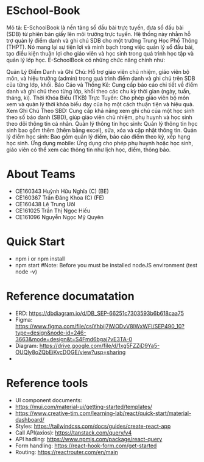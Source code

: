 # ESchool-Book
Mô tả: E-SchoolBook là nền tảng sổ đầu bài trực tuyến, đưa sổ đầu bài (SDB) từ phiên bản giấy lên môi trường trực tuyến. Hệ thống này nhằm hỗ trợ quản lý điểm danh và ghi chú SDB cho một trường Trung Học Phổ Thông (THPT). Nó mang lại sự tiện lợi và minh bạch trong việc quản lý sổ đầu bài, tạo điều kiện thuận lợi cho giáo viên và học sinh trong quá trình học tập và quản lý lớp học. E-SchoolBook có những chức năng chính như:

Quản Lý Điểm Danh và Ghi Chú: Hỗ trợ giáo viên chủ nhiệm, giáo viên bộ môn, và hiệu trưởng (admin) trong quá trình điểm danh và ghi chú trên SDB của từng lớp, khối.
Báo Cáo và Thống Kê: Cung cấp báo cáo chi tiết về điểm danh và ghi chú theo từng lớp, khối theo các chu kỳ thời gian (ngày, tuần, tháng, kì).
Thời Khóa Biểu (TKB) Trực Tuyến: Cho phép giáo viên bộ môn xem và quản lý thời khóa biểu dạy của họ một cách thuận tiện và hiệu quả.
Xem Ghi Chú Theo SBD: Cung cấp khả năng xem ghi chú của một học sinh theo số báo danh (SBD), giúp giáo viên chủ nhiệm, phụ huynh và học sinh theo dõi thông tin cá nhân.
Quản lý thông tin học sinh: Quản lý thông tin học sinh bao gồm thêm (thêm bằng excel), sửa, xóa và cập nhật thông tin.
Quản lý điểm học sinh: Bao gồm quản lý điểm, báo cáo điểm theo kỳ, xếp hạng học sinh.
Ứng dụng mobile: Ứng dụng cho phép phụ huynh hoặc học sinh, giáo viên có thể xem các thông tin như lịch học, điểm, thông báo.

# About Teams
- CE160343 Huỳnh Hữu Nghĩa (C) (BE)
- CE160367 Trần Đăng Khoa (C) (FE)
- CE160438 Lê Trung Uôl
- CE161025 Trần Thị Ngọc Hiếu
- CE161096 Nguyễn Ngọc Mỹ Quyên

# Quick Start
- npm i or npm install
- npm start #Note: Before you must be installed nodeJS environment (test node -v)

# Reference documatation
- ERD: https://dbdiagram.io/d/DB_SEP-66251c7303593b6b618caa75
- Figma: https://www.figma.com/file/csiYhbij7jWODvV8IWxWFI/SEP490_10?type=design&node-id=246-3663&mode=design&t=S4Fmd6bgaj7vE3TA-0
- Diagram: https://drive.google.com/file/d/1xg5FZZiD9Ya5-OUQly8oZQbEiKvcDOGE/view?usp=sharing
- 
# Reference tools
- UI component documents:
- https://mui.com/material-ui/getting-started/templates/
- https://www.creative-tim.com/learning-lab/react/quick-start/material-dashboard/
- Styles: https://tailwindcss.com/docs/guides/create-react-app
- Call API(axios): https://tanstack.com/query/v4
- API hadling: https://www.npmjs.com/package/react-query
- Form handling: https://react-hook-form.com/get-started
- Routing: https://reactrouter.com/en/main
